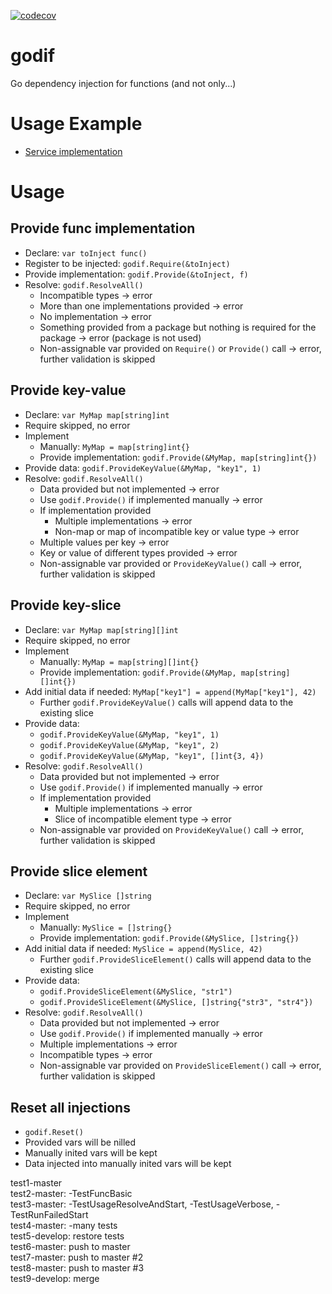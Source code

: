 [![codecov](https://codecov.io/gh/untillpro/godif/branch/master/graph/badge.svg)](https://codecov.io/gh/untillpro/godif)

# godif

Go dependency injection for functions (and not only...)

# Usage Example

-  [Service implementation](services/impl_test.go)

# Usage

## Provide func implementation

- Declare: `var toInject func()`
- Register to be injected: `godif.Require(&toInject)`
- Provide implementation: `godif.Provide(&toInject, f)`
- Resolve: `godif.ResolveAll()`
  - Incompatible types -> error
  - More than one implementations provided -> error
  - No implementation -> error
  - Something provided from a package but nothing is required for the package -> error (package is not used)
  - Non-assignable var provided on `Require()` or `Provide()` call -> error, further validation is skipped


## Provide key-value

- Declare: `var MyMap map[string]int`
- Require skipped, no error
- Implement
  - Manually: `MyMap = map[string]int{}`
  - Provide implementation: `godif.Provide(&MyMap, map[string]int{})`
- Provide data: `godif.ProvideKeyValue(&MyMap, "key1", 1)`
- Resolve: `godif.ResolveAll()`
  - Data provided but not implemented -> error
  - Use `godif.Provide()` if implemented manually -> error 
  - If implementation provided
    - Multiple implementations -> error
    - Non-map or map of incompatible key or value type -> error
  - Multiple values per key -> error
  - Key or value of different types provided -> error
  - Non-assignable var provided or `ProvideKeyValue()` call -> error, further validation is skipped


## Provide key-slice

- Declare: `var MyMap map[string][]int`
- Require skipped, no error
- Implement
  - Manually: `MyMap = map[string][]int{}`
  - Provide implementation: `godif.Provide(&MyMap, map[string][]int{})`
- Add initial data if needed: `MyMap["key1"] = append(MyMap["key1"], 42)`
  - Further `godif.ProvideKeyValue()` calls will append data to the existing slice
- Provide data: 
  - `godif.ProvideKeyValue(&MyMap, "key1", 1)`
  - `godif.ProvideKeyValue(&MyMap, "key1", 2)`
  - `godif.ProvideKeyValue(&MyMap, "key1", []int{3, 4})`
- Resolve: `godif.ResolveAll()`
  - Data provided but not implemented -> error
  - Use `godif.Provide()` if implemented manually -> error 
  - If implementation provided
    - Multiple implementations -> error
    - Slice of incompatible element type -> error
  - Non-assignable var provided on `ProvideKeyValue()` call -> error, further validation is skipped


## Provide slice element

- Declare: `var MySlice []string`
- Require skipped, no error
- Implement
  - Manually: `MySlice = []string{}`
  - Provide implementation: `godif.Provide(&MySlice, []string{})`
- Add initial data if needed: `MySlice = append(MySlice, 42)`
  - Further `godif.ProvideSliceElement()` calls will append data to the existing slice
- Provide data: 
  - `godif.ProvideSliceElement(&MySlice, "str1")`
  - `godif.ProvideSliceElement(&MySlice, []string{"str3", "str4"})`
- Resolve: `godif.ResolveAll()`
  - Data provided but not implemented -> error
  - Use `godif.Provide()` if implemented manually -> error 
  - Multiple implementations -> error
  - Incompatible types -> error
  - Non-assignable var provided on `ProvideSliceElement()` call -> error, further validation is skipped

## Reset all injections
- `godif.Reset()`
- Provided vars will be nilled
- Manually inited vars will be kept
- Data injected into manually inited vars will be kept

test1-master  
test2-master: -TestFuncBasic  
test3-master: -TestUsageResolveAndStart, -TestUsageVerbose, -TestRunFailedStart  
test4-master: -many tests  
test5-develop: restore tests  
test6-master: push to master  
test7-master: push to master #2  
test8-master: push to master #3  
test9-develop: merge  
